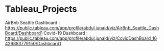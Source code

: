 # Tableau_Projects

AirBnb Seattle Dashboard : https://public.tableau.com/app/profile/abdul.junaid/viz/AirBnb_Seattle_DashBoard/Dashboard1
Covid-19 Dashboard : https://public.tableau.com/app/profile/abdul.junaid/viz/CovidDashBoard_16426883779150/Dashboard1

